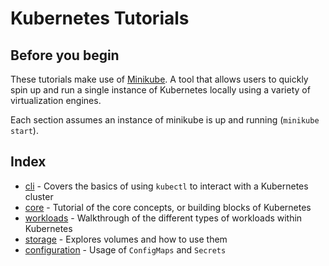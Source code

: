 # Kubernetes Tutorials

## Before you begin

These tutorials make use of [Minikube](https://github.com/kubernetes/minikube). A tool that allows users to quickly spin up and run a single instance of Kubernetes locally using a variety of virtualization engines.

Each section assumes an instance of minikube is up and running (`minikube start`).

## Index
* [cli](/cli/README.md) - Covers the basics of using `kubectl` to interact with a Kubernetes cluster
* [core](/core/README.md) - Tutorial of the core concepts, or building blocks of Kubernetes
* [workloads](/workloads/README.md) - Walkthrough of the different types of workloads within Kubernetes
* [storage](/storage/README.md) - Explores volumes and how to use them
* [configuration](/configuration/README.md) - Usage of `ConfigMaps` and `Secrets`